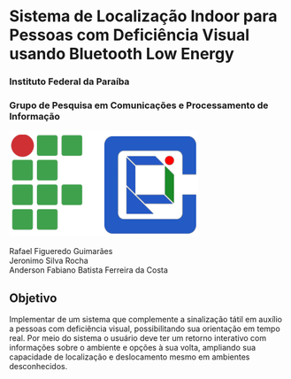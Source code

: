 # Sistema de Localização Indoor para Pessoas com Deficiência Visual usando Bluetooth Low Energy

### Instituto Federal da Paraíba
### Grupo de Pesquisa em Comunicações e Processamento de Informação

<img src="https://github.com/rafaelfigueredog/IndorLocationSystem/blob/master/logos.png" alt="IFPB, GcomPI" />

Rafael Figueredo Guimarães \
Jeronimo Silva Rocha \
Anderson Fabiano Batista Ferreira da Costa 

## Objetivo 

Implementar de um sistema que complemente a sinalização tátil em auxílio a pessoas com deficiência visual, possibilitando sua orientação em tempo real. Por meio do sistema o usuário deve ter um retorno interativo com informações sobre o ambiente e opções à sua volta, ampliando sua capacidade de localização e deslocamento mesmo em ambientes desconhecidos.
